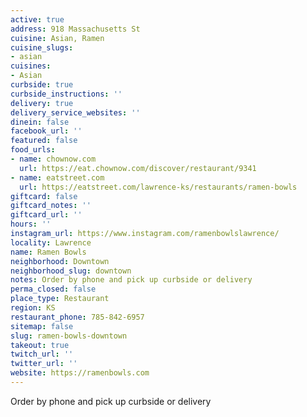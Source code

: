 ```yaml
---
active: true
address: 918 Massachusetts St
cuisine: Asian, Ramen
cuisine_slugs:
- asian
cuisines:
- Asian
curbside: true
curbside_instructions: ''
delivery: true
delivery_service_websites: ''
dinein: false
facebook_url: ''
featured: false
food_urls:
- name: chownow.com
  url: https://eat.chownow.com/discover/restaurant/9341
- name: eatstreet.com
  url: https://eatstreet.com/lawrence-ks/restaurants/ramen-bowls
giftcard: false
giftcard_notes: ''
giftcard_url: ''
hours: ''
instagram_url: https://www.instagram.com/ramenbowlslawrence/
locality: Lawrence
name: Ramen Bowls
neighborhood: Downtown
neighborhood_slug: downtown
notes: Order by phone and pick up curbside or delivery
perma_closed: false
place_type: Restaurant
region: KS
restaurant_phone: 785-842-6957
sitemap: false
slug: ramen-bowls-downtown
takeout: true
twitch_url: ''
twitter_url: ''
website: https://ramenbowls.com
---
```


Order by phone and pick up curbside or delivery